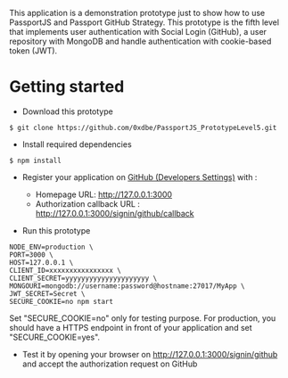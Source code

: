 This application is a demonstration prototype just to show how to use PassportJS and Passport GitHub Strategy. This prototype is the fifth level that implements user authentication with Social Login (GitHub), a user repository with MongoDB and handle authentication with cookie-based token (JWT).

# Getting started

* Download this prototype

```console
$ git clone https://github.com/0xdbe/PassportJS_PrototypeLevel5.git
```

* Install required dependencies

```console
$ npm install
```

* Register your application on [GitHub (Developers Settings)](https://github.com/settings/developers) with :
  - Homepage URL: http://127.0.0.1:3000
  - Authorization callback URL : http://127.0.0.1:3000/signin/github/callback

* Run this prototype

```console
NODE_ENV=production \
PORT=3000 \
HOST=127.0.0.1 \
CLIENT_ID=xxxxxxxxxxxxxxxx \
CLIENT_SECRET=yyyyyyyyyyyyyyyyyyyyy \
MONGOURI=mongodb://username:password@hostname:27017/MyApp \
JWT_SECRET=Secret \
SECURE_COOKIE=no npm start
```

Set "SECURE_COOKIE=no" only for testing purpose. For production, you should have a HTTPS endpoint in front of your application and set "SECURE_COOKIE=yes".

* Test it by opening your browser on http://127.0.0.1:3000/signin/github and accept the authorization request on GitHub
